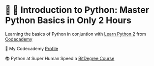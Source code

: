 # :beginner: :snake: Introduction to Python: Master Python Basics in Only 2 Hours

Learning the basics of Python in conjuntion with [Learn Python 2](https://www.codecademy.com/learn/learn-python) from [Codecademy](https://www.codecademy.com)

:link: My Codecademy [Profile](https://www.codecademy.com/profiles/quintinhenn)

:books: Python at Super Human Speed a [BitDegree Course][course]

[course]: https://www.bitdegree.org/user/course/introduction-to-python
